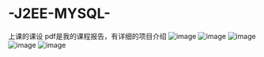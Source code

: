 # -J2EE-MYSQL-
上课的课设
pdf是我的课程报告，有详细的项目介绍
![image](https://github.com/mysover/-J2EE-MYSQL-/assets/82502306/9e905842-25cf-43c2-807f-3a83a763da03)
![image](https://github.com/mysover/-J2EE-MYSQL-/assets/82502306/df6e2fb1-9ac6-4043-b538-6a008cce29df)
![image](https://github.com/mysover/-J2EE-MYSQL-/assets/82502306/e332145b-7b82-43db-b26b-b580df031dad)
![image](https://github.com/mysover/-J2EE-MYSQL-/assets/82502306/f4f92b14-9be0-447f-b7d0-621e79f1cecb)
![image](https://github.com/mysover/-J2EE-MYSQL-/assets/82502306/3cbac32c-9c0f-4905-9aed-a098e4e1ea68)
